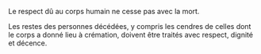 Le respect dû au corps humain ne cesse pas avec la mort.

Les restes des personnes décédées, y compris les cendres de celles dont le corps a donné lieu à crémation, doivent être traités avec respect, dignité et décence.
